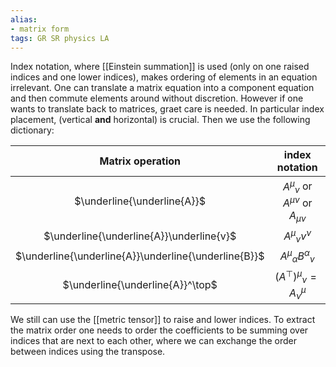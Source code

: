 ```yaml
---
alias:
- matrix form
tags: GR SR physics LA
---
```

Index notation, where [[Einstein summation]] is used (only on one raised indices and one lower indices), makes ordering of elements in an equation irrelevant. One can translate a matrix equation into a component equation and then commute elements around without discretion. However if one wants to translate back to matrices, graet care is needed. In particular index placement, (vertical **and** horizontal) is crucial. Then we use the following dictionary:

|                   Matrix operation                   |                 index notation                  |
|:----------------------------------------------------:|:-----------------------------------------------:|
|             $\underline{\underline{A}}$              | $A^\mu{}_\nu$ or $A^{\mu \nu}$ or $A_{\mu \nu}$ |
|       $\underline{\underline{A}}\underline{v}$       |               $A^\mu{}_\nu v^\nu$               |
| $\underline{\underline{A}}\underline{\underline{B}}$ |         $A^\mu{}_\alpha B^\alpha{}_\nu$         |
|           $\underline{\underline{A}}^\top$           |        $(A^\top)^\mu{}_\nu=A_\nu{}^\mu$         |                                                     |                                                 |

We still can use the [[metric tensor]] to raise and lower indices. To extract the matrix order one needs to order the coefficients to  be summing over indices that are next to each other, where we can exchange the order between indices using the transpose.